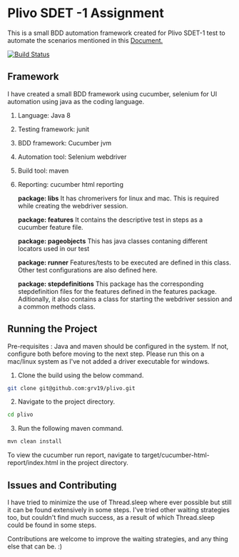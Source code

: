 
# Plivo SDET -1 Assignment

This is a small BDD automation framework created for Plivo SDET-1 test to automate the scenarios mentioned in this [Document.](https://github.com/grv19/plivo/blob/master/Drag%20n%20Drop%20UI.docx)

[![Build Status](https://travis-ci.org/grv19/plivo.svg?branch=master)](https://travis-ci.org/grv19/plivo)

## Framework

I have created a small BDD framework using cucumber, selenium for UI automation using java as the coding language.
1.  Language: Java 8
2.  Testing framework: junit
3.  BDD framework: Cucumber jvm
4.  Automation tool: Selenium webdriver
5.  Build tool: maven
6. Reporting: cucumber html reporting

	**package: libs**
	It has chromerivers for linux and mac. This is required while creating the webdriver session.
		
	**package: features**
	It contains the descriptive test in steps as a cucumber feature file.
	
	**package: pageobjects**
	This has java classes contaning different locators used in our test
	
	**package: runner**
	Features/tests to be executed are defined in this class. Other test configurations are also defined here.
	
	**package: stepdefinitions**
	This package has the corresponding stepdefinition files for the features defined in the features package. Aditionally, 	       it also contains a class for starting the webdriver session and a common methods class.

## Running the Project
Pre-requisites : Java and maven should be configured in the system. If not, configure both before moving to the next step. Please run this on a mac/linux system as I've not added a driver executable for windows.

1. Clone the build using the below command.
 ```bash
git clone git@github.com:grv19/plivo.git
```
 2. Navigate to the project directory.
 ```bash
cd plivo
```
3. Run the following maven command.
```bash
mvn clean install
```
To view the cucumber run report, navigate to target/cucumber-html-report/index.html in the project directory.

## Issues and Contributing
I have tried to minimize the use of Thread.sleep where ever possible but still it can be found extensively in some steps. I've tried other waiting strategies too, but couldn't find much success, as a result of which Thread.sleep could be found in some steps.


Contributions are welcome to improve the waiting strategies, and any thing else that can be. :)
